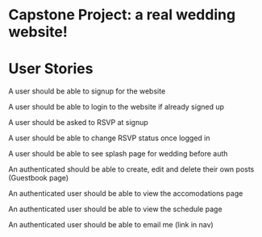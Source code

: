 # Capstone Project: a real wedding website! 


# User Stories

A user should be able to signup for the website

A user should be able to login to the website if already signed up

A user should be asked to RSVP at signup

A user should be able to change RSVP status once logged in

A user should be able to see splash page for wedding before auth

An authenticated should be able to create, edit and delete their own posts (Guestbook page)

An authenticated user should be able to view the accomodations page

An authenticated user should be able to view the schedule page

An authenticated user should be able to email me (link in nav)